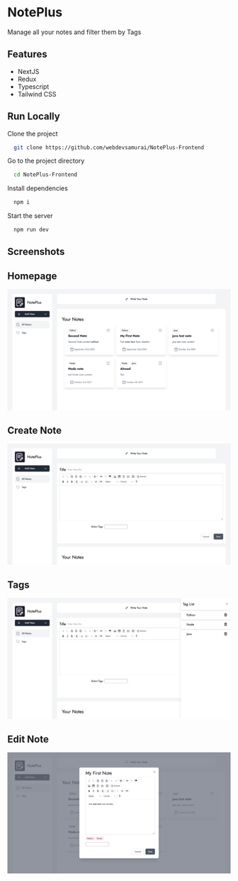 
# NotePlus

Manage all your notes and filter them by Tags


## Features

- NextJS
- Redux 
- Typescript
- Tailwind CSS


  
## Run Locally

Clone the project

```bash
  git clone https://github.com/webdevsamurai/NotePlus-Frontend
```

Go to the project directory

```bash
  cd NotePlus-Frontend
```

Install dependencies

```bash
  npm i
```

Start the server

```bash
  npm run dev
```

  
## Screenshots

##   Homepage

![App Screenshot](public/screenshots/Homepage.png)
##   Create Note

![App Screenshot](public/screenshots/CreateNote.png)
##   Tags

![App Screenshot](public/screenshots/Tags.png)
##   Edit Note

![App Screenshot](public/screenshots/EditNote.png)



